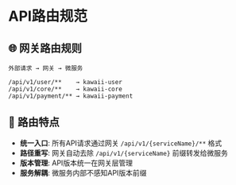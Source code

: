 # API路由规范

## 🌐 网关路由规则

```
外部请求 → 网关 → 微服务

/api/v1/user/**    → kawaii-user
/api/v1/core/**    → kawaii-core
/api/v1/payment/** → kawaii-payment
```

## 🔗 路由特点

- **统一入口**: 所有API请求通过网关 `/api/v1/{serviceName}/**` 格式
- **路径重写**: 网关自动去除 `/api/v1/{serviceName}` 前缀转发给微服务
- **版本管理**: API版本统一在网关层管理
- **服务解耦**: 微服务内部不感知API版本前缀
